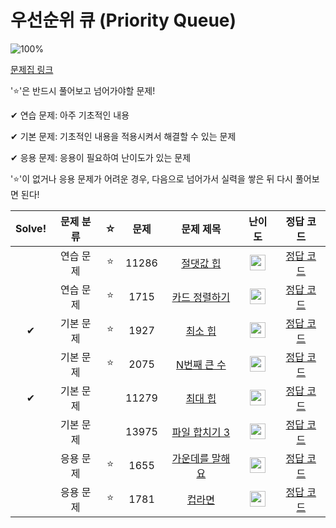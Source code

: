# 우선순위 큐 (Priority Queue)

![100%](https://progress-bar.dev/8/?scale=8&title=progress&width=500&color=babaca&suffix=/8)

[문제집 링크](https://www.acmicpc.net/workbook/view/9502)

'⭐️'은 반드시 풀어보고 넘어가야할 문제!

✔ 연습 문제: 아주 기초적인 내용

✔ 기본 문제: 기초적인 내용을 적용시켜서 해결할 수 있는 문제

✔ 응용 문제: 응용이 필요하여 난이도가 있는 문제


'⭐️'이 없거나 응용 문제가 어려운 경우, 다음으로 넘어가서 실력을 쌓은 뒤 다시 풀어보면 된다!

| Solve! | 문제 분류 | ☆ | 문제 | 문제 제목 | 난이도 | 정답 코드 |
| :--: | :--: | :--: | :--: | :--: | :--: | :--: |
|| 연습 문제 | ⭐️ | 11286 | [절댓값 힙](https://www.acmicpc.net/problem/11286) | <img height="25px" width="25px" src="https://static.solved.ac/tier_small/10.svg"/> | [정답 코드](../0x0F_PriorityQueue/11286.cpp) |
|| 연습 문제 | ⭐️ | 1715 | [카드 정렬하기](https://www.acmicpc.net/problem/1715) | <img height="25px" width="25px" src="https://static.solved.ac/tier_small/12.svg"/> | [정답 코드](../0x0F_PriorityQueue/1715.cpp) |
| ✔ | 기본 문제 | ⭐️ | 1927 | [최소 힙](https://www.acmicpc.net/problem/1927) | <img height="25px" width="25px" src="https://static.solved.ac/tier_small/9.svg"/> | [정답 코드](../0x0F_PriorityQueue/1927.cpp) |
|| 기본 문제 | ⭐️ | 2075 | [N번째 큰 수](https://www.acmicpc.net/problem/2075) | <img height="25px" width="25px" src="https://static.solved.ac/tier_small/9.svg"/> | [정답 코드](../0x0F_PriorityQueue/2075.cpp) |
| ✔ | 기본 문제 |  | 11279 | [최대 힙](https://www.acmicpc.net/problem/11279) | <img height="25px" width="25px" src="https://static.solved.ac/tier_small/9.svg"/> | [정답 코드](../0x0F_PriorityQueue/11279.cpp) |
|| 기본 문제 |  | 13975 | [파일 합치기 3](https://www.acmicpc.net/problem/13975) | <img height="25px" width="25px" src="https://static.solved.ac/tier_small/12.svg"/> | [정답 코드](../0x0F_PriorityQueue/13975.cpp) |
|| 응용 문제 | ⭐️ | 1655 | [가운데를 말해요](https://www.acmicpc.net/problem/1655) | <img height="25px" width="25px" src="https://static.solved.ac/tier_small/14.svg"/> | [정답 코드](../0x0F_PriorityQueue/1655.cpp) |
|| 응용 문제 | ⭐️ | 1781 | [컵라면](https://www.acmicpc.net/problem/1781) | <img height="25px" width="25px" src="https://static.solved.ac/tier_small/14.svg"/> | [정답 코드](../0x0F_PriorityQueue/1781.cpp) |
